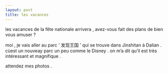 ```yaml
---
layout: post
title: les vacances
---
```


les vacances de la fête nationale arrivera , avez-vous fait des plans de bien vous amuser ?

moi , je vais aller au parc ‘ 发现王国 ’ qui se trouve dans Jinshitan à Dalian . cùest un nouveay parc un peu comme le 	Disney . on m’a dit qu’il est très intéressant et magnifique .

attendez mes photos .
